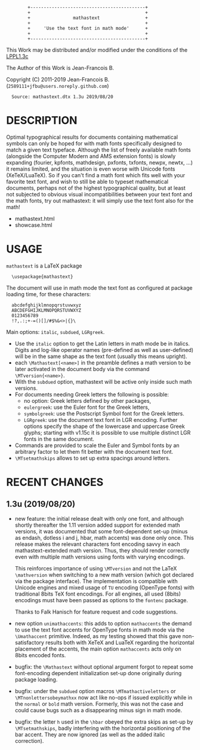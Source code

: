 <!-- -->
            +-------------------------------------------+
            +                                           +
            +                mathastext                 +
            +                                           +
            +     'Use the text font in math mode'      +
            +                                           +
            +-------------------------------------------+

This Work may be distributed and/or modified under the conditions
of the [LPPL1.3c](http://www.latex-project.org/lppl/lppl-1-3c.txt)

The Author of this Work is Jean-Francois B.

Copyright (C) 2011-2019 Jean-Francois B. (`2589111+jfbu@users.noreply.github.com`)

      Source: mathastext.dtx 1.3u 2019/08/20


DESCRIPTION
===========

Optimal typographical results for documents containing
mathematical symbols can only be hoped for with math fonts
specifically designed to match a given text typeface.
Although the list of freely available math fonts (alongside
the Computer Modern and AMS extension fonts) is slowly
expanding (fourier, kpfonts, mathdesign, pxfonts, txfonts,
newpx, newtx, ...) it remains limited, and the situation is
even worse with Unicode fonts (XeTeX/LuaTeX). So if you can't
find a math font which fits well with your favorite text
font, and wish to still be able to typeset mathematical
documents, perhaps not of the highest typographical quality,
but at least not subjected to obvious visual incompatibilities
between your text font and the math fonts, try out mathastext:
it will simply use the text font also for the math!

- mathastext.html
- showcase.html

USAGE
=====

`mathastext` is a LaTeX package

      \usepackage{mathastext}

The document will use in math mode the text font as configured at
package loading time, for these characters:

      abcdefghijklmnopqrstuvwxyz
      ABCDEFGHIJKLMNOPQRSTUVWXYZ
      0123456789
      !?,.:;+-=()[]/#$%&<>|{}\

Main options: `italic`, `subdued`, `LGRgreek`.
- Use the `italic` option to get the Latin letters in math mode
  be in italics. Digits and log-like operator names (pre-defined
  as well as user-defined) will be in the same shape as the text
  font (usually this means upright).
- each `\Mathastext[<name>]` in the preamble defines a math version
  to be later activated in the document body via the command
  `\MTversion{<name>}`.
- With the `subdued` option, mathastext will be active
  only inside such math versions.
- For documents needing Greek letters the following is
  possible:
  - no option: Greek letters defined by other packages,
  - `eulergreek`: use the Euler font for the Greek letters,
  - `symbolgreek`: use the Postscript Symbol font for the
     Greek letters.
  - `LGRgreek`: use the document text font in LGR encoding.
     Further options specify the shape of the lowercase
     and uppercase Greek glyphs; starting with v1.15c it is
     possible to use multiple distinct LGR fonts in the
     same document.
- Commands are provided to scale the Euler and Symbol fonts by an
  arbitrary factor to let them fit better with the document text
  font.
- `\MTsetmathskips` allows to set up extra spacings around letters.

RECENT CHANGES
==============

1.3u (2019/08/20)
---

* new feature: the initial release dealt with only one font, and
  although shortly thereafter the 1.11 version added support for
  extended math versions, it was documented that some font-dependent
  set-up (minus as endash, dotless i and j, hbar, math accents) was
  done only once. This release makes the relevant characters font
  encoding savvy in each mathastext-extended math version. Thus,
  they should render correctly even with multiple math versions
  using fonts with varying encodings.

  This reinforces importance of using `\MTversion` and not the
  LaTeX `\mathversion` when switching to a new math version (which
  got declared via the package interface). The implementation is
  compatible with Unicode engines and mixed usage of `TU` encoding
  (OpenType fonts) with traditional 8bits TeX font encodings. For
  all engines, all used (8bits) encodings must have been passed as
  options to the `fontenc` package.

  Thanks to Falk Hanisch for feature request and code suggestions.

* new option `unimathaccents`: this adds to option `mathaccents`
  the demand to use the text font accents for OpenType fonts in math
  mode via the `\Umathaccent` primitive. Indeed, as my testing
  showed that this gave non-satisfactory results both with XeTeX
  and LuaTeX regarding the horizontal placement of the accents,
  the main option `mathaccents` acts only on 8bits encoded fonts.

* bugfix: the `\Mathastext` without optional argument forgot to
  repeat some font-encoding dependent initialization set-up done
  originally during package loading.

* bugfix: under the `subdued` option macros `\MTmathactiveletters`
  or `\MTnonlettersobeymathxx` now act like no-ops if
  issued explicitly while in the `normal` or `bold` math version.
  Formerly, this was not the case and could cause bugs such as a
  disappearing minus sign in math mode.

* bugfix: the letter `h` used in the `\hbar` obeyed the extra
  skips as set-up by `\MTsetmathskips`, badly interfering with the
  horizontal positioning of the bar accent. They are now ignored
  (as well as the added italic correction).

